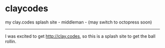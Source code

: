 claycodes
=========

my clay.codes splash site - middleman - (may switch to octopress soon)

---

I was excited to get http://clay.codes, so this is a splash site to get the ball rollin.
